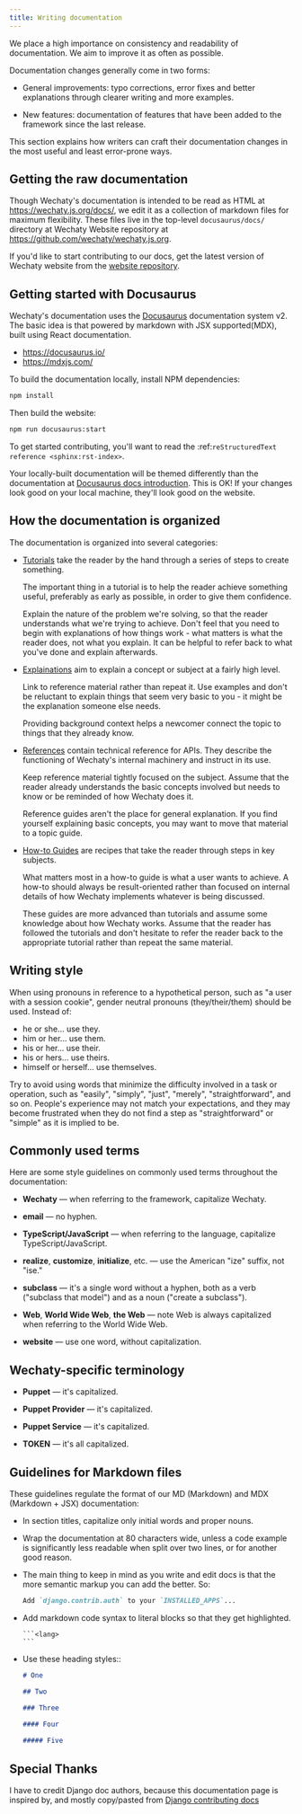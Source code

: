 ```yaml
---
title: Writing documentation
---
```


We place a high importance on consistency and readability of documentation.
We aim to improve it as often as possible.

Documentation changes generally come in two forms:

- General improvements: typo corrections, error fixes and better
  explanations through clearer writing and more examples.

- New features: documentation of features that have been added to the
  framework since the last release.

This section explains how writers can craft their documentation changes
in the most useful and least error-prone ways.

## Getting the raw documentation

Though Wechaty's documentation is intended to be read as HTML at
https://wechaty.js.org/docs/, we edit it as a collection of markdown files for
maximum flexibility. These files live in the top-level ``docusaurus/docs/``
directory at Wechaty Website repository at <https://github.com/wechaty/wechaty.js.org>.

If you'd like to start contributing to our docs, get the latest version of
Wechaty website from the [website repository](https://github.com/wechaty/wechaty.js.org).

## Getting started with Docusaurus

Wechaty's documentation uses the [Docusaurus](https://docusaurus.io/) documentation system v2.
The basic idea is that powered by markdown with JSX supported(MDX), built using React documentation.

- <https://docusaurus.io/>
- <https://mdxjs.com/>

To build the documentation locally, install NPM dependencies:

```sh
npm install
```

Then build the website:

```sh
npm run docusaurus:start
```

To get started contributing, you'll want to read the :ref:`reStructuredText
reference <sphinx:rst-index>`.

Your locally-built documentation will be themed differently than the
documentation at [Docusaurus docs introduction](https://docusaurus.io/docs/docs-introduction).
This is OK! If your changes look good on your local machine, they'll look good
on the website.

## How the documentation is organized

The documentation is organized into several categories:

- [Tutorials](tutorials/overview.md) take the reader by the hand through a series
  of steps to create something.

  The important thing in a tutorial is to help the reader achieve something
  useful, preferably as early as possible, in order to give them confidence.

  Explain the nature of the problem we're solving, so that the reader
  understands what we're trying to achieve. Don't feel that you need to begin
  with explanations of how things work - what matters is what the reader does,
  not what you explain. It can be helpful to refer back to what you've done and
  explain afterwards.

- [Explainations](explainations/overview.mdx) aim to explain a concept or subject at a
  fairly high level.

  Link to reference material rather than repeat it. Use examples and don't be
  reluctant to explain things that seem very basic to you - it might be the
  explanation someone else needs.

  Providing background context helps a newcomer connect the topic to things
  that they already know.

- [References](references/overview.mdx) contain technical reference for APIs.
  They describe the functioning of Wechaty's internal machinery and instruct in
  its use.

  Keep reference material tightly focused on the subject. Assume that the
  reader already understands the basic concepts involved but needs to know or
  be reminded of how Wechaty does it.

  Reference guides aren't the place for general explanation. If you find
  yourself explaining basic concepts, you may want to move that material to a
  topic guide.

- [How-to Guides](howto/overview.mdx) are recipes that take the reader through
  steps in key subjects.

  What matters most in a how-to guide is what a user wants to achieve.
  A how-to should always be result-oriented rather than focused on internal
  details of how Wechaty implements whatever is being discussed.

  These guides are more advanced than tutorials and assume some knowledge about
  how Wechaty works. Assume that the reader has followed the tutorials and don't
  hesitate to refer the reader back to the appropriate tutorial rather than
  repeat the same material.

## Writing style

When using pronouns in reference to a hypothetical person, such as "a user with
a session cookie", gender neutral pronouns (they/their/them) should be used.
Instead of:

- he or she... use they.
- him or her... use them.
- his or her... use their.
- his or hers... use theirs.
- himself or herself... use themselves.

Try to avoid using words that minimize the difficulty involved in a task or
operation, such as "easily", "simply", "just", "merely", "straightforward", and
so on. People's experience may not match your expectations, and they may become
frustrated when they do not find a step as "straightforward" or "simple" as it
is implied to be.

## Commonly used terms

Here are some style guidelines on commonly used terms throughout the
documentation:

- **Wechaty** &mdash; when referring to the framework, capitalize Wechaty.

- **email** &mdash; no hyphen.

- **TypeScript/JavaScript** &mdash; when referring to the language, capitalize TypeScript/JavaScript.

- **realize**, **customize**, **initialize**, etc. &mdash; use the American
  "ize" suffix, not "ise."

- **subclass** &mdash; it's a single word without a hyphen, both as a verb
  ("subclass that model") and as a noun ("create a subclass").

- **Web**, **World Wide Web**, **the Web** &mdash; note Web is always
  capitalized when referring to the World Wide Web.

- **website** &mdash; use one word, without capitalization.

## Wechaty-specific terminology

- **Puppet** &mdash; it's capitalized.

- **Puppet Provider** &mdash; it's capitalized.

- **Puppet Service** &mdash; it's capitalized.

- **TOKEN** &mdash; it's all capitalized.

## Guidelines for Markdown files

These guidelines regulate the format of our MD (Markdown) and MDX (Markdown + JSX)
documentation:

- In section titles, capitalize only initial words and proper nouns.

- Wrap the documentation at 80 characters wide, unless a code example
  is significantly less readable when split over two lines, or for another
  good reason.

- The main thing to keep in mind as you write and edit docs is that the
  more semantic markup you can add the better. So:

  ```md
  Add `django.contrib.auth` to your `INSTALLED_APPS`...
  ```

- Add markdown code syntax to literal blocks so that they get highlighted.

      ```<lang>
      ```

- Use these heading styles::

  ```md
  # One

  ## Two

  ### Three

  #### Four
    
  ##### Five
  ```

## Special Thanks

I have to credit Django doc authors, because this documentation page is inspired by, and mostly copy/pasted from [Django contributing docs](https://github.com/django/django/blob/main/docs/internals/contributing/writing-documentation.txt)
